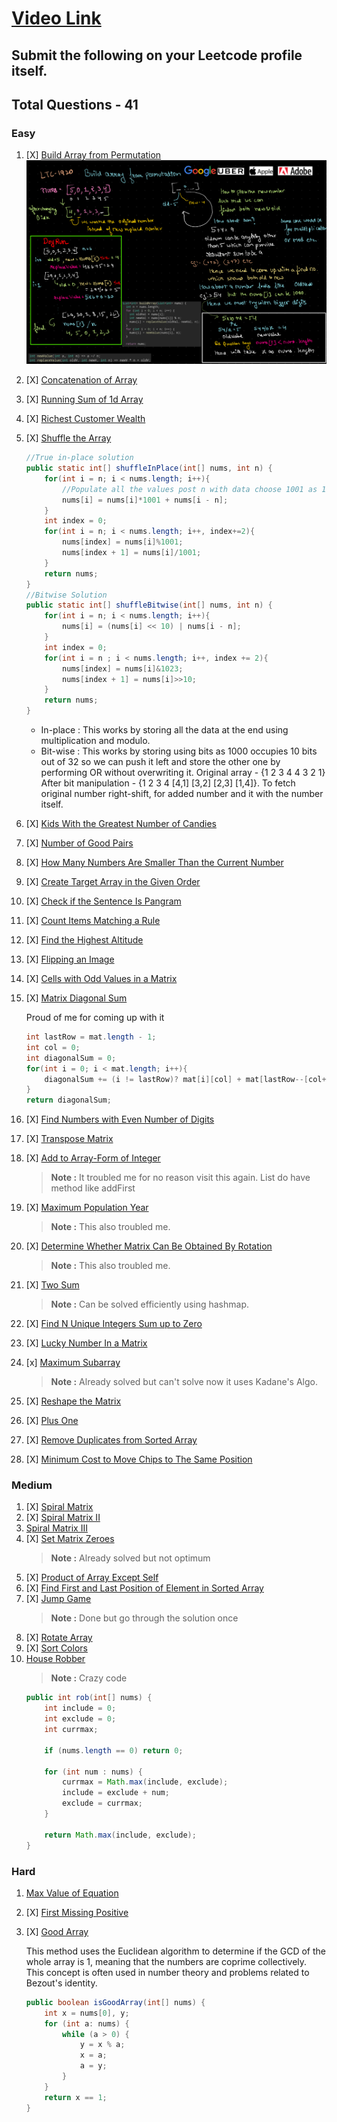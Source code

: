 # [Video Link](https://youtu.be/n60Dn0UsbEk)

## Submit the following on your Leetcode profile itself.

## Total Questions - 41

### Easy
1. [X] [Build Array from Permutation](https://leetcode.com/problems/build-array-from-permutation/)
    ![alt text](image.png)
2. [X] [Concatenation of Array](https://leetcode.com/problems/concatenation-of-array/)
3. [X] [Running Sum of 1d Array](https://leetcode.com/problems/running-sum-of-1d-array/)
4. [X] [Richest Customer Wealth](https://leetcode.com/problems/richest-customer-wealth/)
5. [X] [Shuffle the Array](https://leetcode.com/problems/shuffle-the-array/)

    ```java
    //True in-place solution
    public static int[] shuffleInPlace(int[] nums, int n) {
        for(int i = n; i < nums.length; i++){
            //Populate all the values post n with data choose 1001 as 1000 is max value nums can have
            nums[i] = nums[i]*1001 + nums[i - n];
        }
        int index = 0;
        for(int i = n; i < nums.length; i++, index+=2){
            nums[index] = nums[i]%1001;
            nums[index + 1] = nums[i]/1001;
        }
        return nums;
    }
    //Bitwise Solution
    public static int[] shuffleBitwise(int[] nums, int n) {
        for(int i = n; i < nums.length; i++){
            nums[i] = (nums[i] << 10) | nums[i - n];
        }
        int index = 0;
        for(int i = n ; i < nums.length; i++, index += 2){
            nums[index] = nums[i]&1023;
            nums[index + 1] = nums[i]>>10;
        }
        return nums;
    }    
    ```
    - In-place : This works by storing all the data at the end using multiplication and modulo.
    - Bit-wise : This works by storing using bits as 1000 occupies 10 bits out of 32 so we can push it left and store the other one by performing OR without overwriting it. Original array - {1 2 3 4 4 3 2 1} After bit manipulation - {1 2 3 4 [4,1] [3,2] [2,3] [1,4]}. To fetch original number right-shift, for added number and it with the number itself. 

6. [X] [Kids With the Greatest Number of Candies](https://leetcode.com/problems/kids-with-the-greatest-number-of-candies/)
7. [X] [Number of Good Pairs](https://leetcode.com/problems/number-of-good-pairs/)
8. [X] [How Many Numbers Are Smaller Than the Current Number](https://leetcode.com/problems/how-many-numbers-are-smaller-than-the-current-number/)
9. [X] [Create Target Array in the Given Order](https://leetcode.com/problems/create-target-array-in-the-given-order/)
10. [X] [Check if the Sentence Is Pangram](https://leetcode.com/problems/check-if-the-sentence-is-pangram/)
11. [X] [Count Items Matching a Rule](https://leetcode.com/problems/count-items-matching-a-rule/)
12. [X] [Find the Highest Altitude](https://leetcode.com/problems/find-the-highest-altitude/)
13. [X] [Flipping an Image](https://leetcode.com/problems/flipping-an-image/)
14. [X] [Cells with Odd Values in a Matrix](https://leetcode.com/problems/cells-with-odd-values-in-a-matrix/)
15. [X] [Matrix Diagonal Sum](https://leetcode.com/problems/matrix-diagonal-sum/)

    Proud of me for coming up with it

    ```java
    int lastRow = mat.length - 1; 
    int col = 0;
    int diagonalSum = 0;
    for(int i = 0; i < mat.length; i++){
        diagonalSum += (i != lastRow)? mat[i][col] + mat[lastRow--[col++] : mat[lastRow--][col++];
    }
    return diagonalSum;
    ``` 

16. [X] [Find Numbers with Even Number of Digits](https://leetcode.com/problems/find-numbers-with-even-number-of-digits/)
17. [X] [Transpose Matrix](https://leetcode.com/problems/transpose-matrix/)
18. [X] [Add to Array-Form of Integer](https://leetcode.com/problems/add-to-array-form-of-integer/)
    >**Note :** It troubled me for no reason visit this again. List do have method like addFirst
19. [X] [Maximum Population Year](https://leetcode.com/problems/maximum-population-year/)
    >**Note :** This also troubled me.
20. [X] [Determine Whether Matrix Can Be Obtained By Rotation](https://leetcode.com/problems/determine-whether-matrix-can-be-obtained-by-rotation/)
    >**Note :** This also troubled me.
21. [X] [Two Sum](https://leetcode.com/problems/two-sum/)
    >**Note :** Can be solved efficiently using hashmap.
22. [X] [Find N Unique Integers Sum up to Zero](https://leetcode.com/problems/find-n-unique-integers-sum-up-to-zero/)
23. [X] [Lucky Number In a Matrix](https://leetcode.com/problems/lucky-numbers-in-a-matrix/)
24. [x] [Maximum Subarray](https://leetcode.com/problems/maximum-subarray/)
    >**Note :** Already solved but can't solve now it uses Kadane's Algo.
25. [X] [Reshape the Matrix](https://leetcode.com/problems/reshape-the-matrix/)
26. [X] [Plus One](https://leetcode.com/problems/plus-one/)
27. [X] [Remove Duplicates from Sorted Array](https://leetcode.com/problems/remove-duplicates-from-sorted-array/)
28. [X] [Minimum Cost to Move Chips to The Same Position](https://leetcode.com/problems/minimum-cost-to-move-chips-to-the-same-position/)

### Medium
1. [X] [Spiral Matrix](https://leetcode.com/problems/spiral-matrix/)
2. [X] [Spiral Matrix II](https://leetcode.com/problems/spiral-matrix-ii/)
3. [Spiral Matrix III](https://leetcode.com/problems/spiral-matrix-iii/)
4. [X] [Set Matrix Zeroes](https://leetcode.com/problems/set-matrix-zeroes/)
    >**Note :** Already solved but not optimum
5. [X] [Product of Array Except Self](https://leetcode.com/problems/product-of-array-except-self/)
6. [X] [Find First and Last Position of Element in Sorted Array](https://leetcode.com/problems/find-first-and-last-position-of-element-in-sorted-array/)
7. [X] [Jump Game](https://leetcode.com/problems/jump-game/)
    >**Note :** Done but go through the solution once
8. [X] [Rotate Array](https://leetcode.com/problems/rotate-array/)
9. [X] [Sort Colors](https://leetcode.com/problems/sort-colors/)
10. [House Robber](https://leetcode.com/problems/house-robber/)
    >**Note :** Crazy code
    ```java
    public int rob(int[] nums) {
        int include = 0;
        int exclude = 0;
        int currmax;

        if (nums.length == 0) return 0;

        for (int num : nums) {
            currmax = Math.max(include, exclude);
            include = exclude + num;
            exclude = currmax;
        }

        return Math.max(include, exclude);
    }
    ```

### Hard
1. [Max Value of Equation](https://leetcode.com/problems/max-value-of-equation/)
2. [X] [First Missing Positive](https://leetcode.com/problems/first-missing-positive/)
3. [X] [Good Array](https://leetcode.com/problems/check-if-it-is-a-good-array/)
    
    This method uses the Euclidean algorithm to determine if the GCD of the whole array is 1, meaning that the numbers are coprime collectively. This concept is often used in number theory and problems related to Bezout's identity.
    
    ```java
    public boolean isGoodArray(int[] nums) {
        int x = nums[0], y;
        for (int a: nums) {
            while (a > 0) {
                y = x % a;
                x = a;
                a = y;
            }
        }
        return x == 1;
    }
    ```